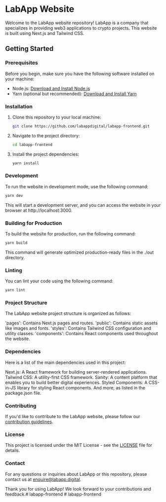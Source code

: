 # LabApp Website

Welcome to the LabApp website repository! LabApp is a company that specializes in providing web3 applications to crypto projects. This website is built using Next.js and Tailwind CSS.

## Getting Started

### Prerequisites

Before you begin, make sure you have the following software installed on your machine:

- Node.js: [Download and Install Node.js](https://nodejs.org/)
- Yarn (optional but recommended): [Download and Install Yarn](https://classic.yarnpkg.com/en/docs/install/)

### Installation

1. Clone this repository to your local machine:

   ```bash
   git clone https://github.com/labappdigital/labapp-frontend.git
   ```
   
2. Navigate to the project directory:

   ```bash
   cd labapp-frontend
   ```
   
3. Install the project dependencies:

   ```bash
   yarn install
   ```

### Development

To run the website in development mode, use the following command:

   ```bash
   yarn dev
   ```
   
This will start a development server, and you can access the website in your browser at http://localhost:3000.

### Building for Production

To build the website for production, run the following command:

   ```bash
   yarn build
   ```
   
This command will generate optimized production-ready files in the ./out directory.

### Linting

You can lint your code using the following command:

   ```bash
   yarn lint
   ```

### Project Structure

The LabApp website project structure is organized as follows:

'pages': Contains Next.js pages and routes.
'public': Contains static assets like images and fonts.
'styles': Contains Tailwind CSS configuration and utility classes.
'components': Contains React components used throughout the website.

### Dependencies

Here is a list of the main dependencies used in this project:

Next.js: A React framework for building server-rendered applications.
Tailwind CSS: A utility-first CSS framework.
Sanity: A content platform that enables you to build better digital experiences.
Styled Components: A CSS-in-JS library for styling React components.
And more, as listed in the package.json file.

### Contributing

If you'd like to contribute to the LabApp website, please follow our [contribution guidelines](CONTRIBUTION.md).

### License

This project is licensed under the MIT License - see the [LICENSE](LICENSE.md) file for details.

### Contact

For any questions or inquiries about LabApp or this repository, please contact us at [enquire@labapp.digital](mailto:enquire@labapp.digital).

Thank you for using LabApp! We look forward to your contributions and feedback.#   l a b a p p - f r o n t e n d 
 
 #   l a b a p p - f r o n t e n d 
 
 
